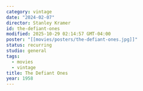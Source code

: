 ```yaml
---
category: vintage
date: "2024-02-07"
director: Stanley Kramer
id: the-defiant-ones
modified: 2025-10-29 02:14:57 GMT-04:00
poster: "[[movies/posters/the-defiant-ones.jpg]]"
status: recurring
studio: general
tags:
  - movies
  - vintage
title: The Defiant Ones
year: 1958
---
```

